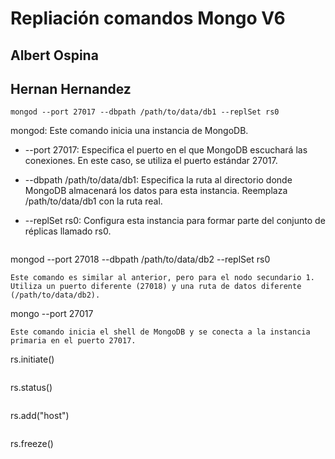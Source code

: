 # Repliación comandos Mongo V6
## Albert Ospina
## Hernan Hernandez

```
mongod --port 27017 --dbpath /path/to/data/db1 --replSet rs0
```
mongod: Este comando inicia una instancia de MongoDB.
- --port 27017: Especifica el puerto en el que MongoDB escuchará las conexiones. En este caso, se utiliza el puerto estándar 27017.
- --dbpath /path/to/data/db1: Especifica la ruta al directorio donde MongoDB almacenará los datos para esta instancia. Reemplaza /path/to/data/db1 con la ruta real.
- --replSet rs0: Configura esta instancia para formar parte del conjunto de réplicas llamado rs0.

  ```
mongod --port 27018 --dbpath /path/to/data/db2 --replSet rs0
  ```
Este comando es similar al anterior, pero para el nodo secundario 1. Utiliza un puerto diferente (27018) y una ruta de datos diferente (/path/to/data/db2).

```
mongo --port 27017
```
Este comando inicia el shell de MongoDB y se conecta a la instancia primaria en el puerto 27017.

```
rs.initiate()
```

```
rs.status()
```

```
rs.add("host")
```

```
rs.freeze()
```
